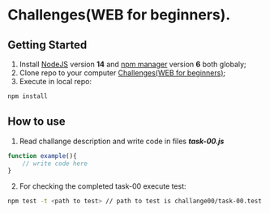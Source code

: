 # Challenges(WEB for beginners).
## Getting Started
1. Install [NodeJS](https://nodejs.org) version **14** and [npm manager](https://www.npmjs.com/get-npm) version **6** both globaly;
2. Clone repo to your computer [Challenges(WEB for beginners)](https://github.com/day0ff/TC);
3. Execute in local repo:
```bash
npm install
```
## How to use
1. Read challange description and write code in files **_task-00.js_**
```javascript
function example(){
	// write code here
}
```
2.  For checking the completed task-00 execute test:
```bash
npm test -t <path to test> // path to test is challange00/task-00.test.js
```